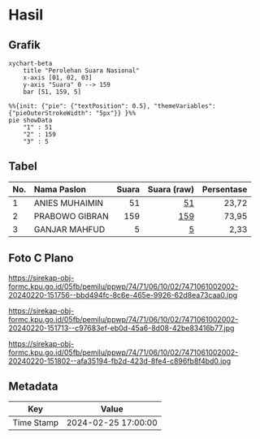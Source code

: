 # Hasil

## Grafik

```mermaid
xychart-beta
    title "Perolehan Suara Nasional"
    x-axis [01, 02, 03]
    y-axis "Suara" 0 --> 159
    bar [51, 159, 5]
```

```mermaid
%%{init: {"pie": {"textPosition": 0.5}, "themeVariables": {"pieOuterStrokeWidth": "5px"}} }%%
pie showData
    "1" : 51
    "2" : 159
    "3" : 5
```

## Tabel

| No. | Nama Paslon    | Suara | Suara (raw) | Persentase |
|:--- |:-------------- | -----:| -----------:| ----------:|
| 1   | ANIES MUHAIMIN | 51    | [51][p-1]   | 23,72      |
| 2   | PRABOWO GIBRAN | 159   | [159][p-2]  | 73,95      |
| 3   | GANJAR MAHFUD  | 5     | [5][p-3]    | 2,33       |


[p-1]: https://github.com/gigit-pemilu/pemilu-2024/blob/main/pilpres/hitung-suara/sub/74-sulawesi-tenggara/sub/71-kota-kendari/sub/06-abeli/sub/1002-lapulu/sub/002-tps/sub/paslon-1.txt
[p-2]: https://github.com/gigit-pemilu/pemilu-2024/blob/main/pilpres/hitung-suara/sub/74-sulawesi-tenggara/sub/71-kota-kendari/sub/06-abeli/sub/1002-lapulu/sub/002-tps/sub/paslon-2.txt
[p-3]: https://github.com/gigit-pemilu/pemilu-2024/blob/main/pilpres/hitung-suara/sub/74-sulawesi-tenggara/sub/71-kota-kendari/sub/06-abeli/sub/1002-lapulu/sub/002-tps/sub/paslon-3.txt

## Foto C Plano

https://sirekap-obj-formc.kpu.go.id/05fb/pemilu/ppwp/74/71/06/10/02/7471061002002-20240220-151756--bbd494fc-8c6e-465e-9926-62d8ea73caa0.jpg

https://sirekap-obj-formc.kpu.go.id/05fb/pemilu/ppwp/74/71/06/10/02/7471061002002-20240220-151713--c97683ef-eb0d-45a6-8d08-42be83416b77.jpg

https://sirekap-obj-formc.kpu.go.id/05fb/pemilu/ppwp/74/71/06/10/02/7471061002002-20240220-151802--afa35194-fb2d-423d-8fe4-c896fb8f4bd0.jpg


## Metadata

| Key        | Value               |
| ---------- | ------------------- |
| Time Stamp | 2024-02-25 17:00:00 |



